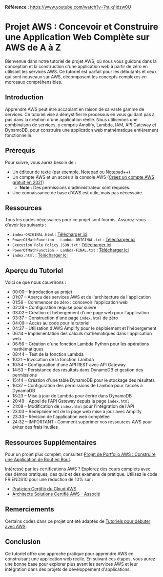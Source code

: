 **Référence**  : https://www.youtube.com/watch?v=7m_q1ldzw0U

# Projet AWS : Concevoir et Construire une Application Web Complète sur AWS de A à Z

Bienvenue dans notre tutoriel de projet AWS, où nous vous guidons dans la conception et la construction d'une application web à partir de zéro en utilisant les services AWS. Ce tutoriel est parfait pour les débutants et ceux qui sont nouveaux sur AWS, décomposant les concepts complexes en morceaux compréhensibles.

## Introduction
Apprendre AWS peut être accablant en raison de sa vaste gamme de services. Ce tutoriel vise à démystifier le processus en vous guidant pas à pas dans la création d'une application réelle. Nous utiliserons une combinaison de services, y compris Amplify, Lambda, IAM, API Gateway et DynamoDB, pour construire une application web mathématique entièrement fonctionnelle.

## Prérequis
Pour suivre, vous aurez besoin de :
- Un éditeur de texte (par exemple, Notepad ou Notepad++)
- Un compte AWS et un accès à la console AWS ([Créez un compte AWS gratuit en 2021](https://youtu.be/LIEN_VIDEO))
  - **Note** : Des permissions d'administrateur sont requises.
- Une connaissance de base d'AWS est utile, mais pas nécessaire.

## Ressources
Tous les codes nécessaires pour ce projet sont fournis. Assurez-vous d'avoir les suivants :
- `index-ORIGINAL.html` : [Télécharger ici](https://drive.google.com/file/d/1D4GF...)
- `PowerOfMathFunction - Lambda-ORIGINAL.txt` : [Télécharger ici](https://drive.google.com/file/d/1ak_o...)
- `Execution Role Policy JSON.txt` : [Télécharger ici](https://drive.google.com/file/d/1xdko...)
- `PowerOfMathFunction - Lambda-FINAL.txt` : [Télécharger ici](https://drive.google.com/file/d/1ao_8...)
- `index.html` : [Télécharger ici](https://drive.google.com/file/d/1fCFD...)

## Aperçu du Tutoriel
Voici ce que nous couvrirons :
- 00:00 – Introduction au projet
- 01:07 – Aperçu des services AWS et de l'architecture de l'application
- 01:56 – Commencer de zéro : concevoir l'application web
- 02:28 – Configuration requise pour suivre
- 03:02 – Création et hébergement d'une page web pour l'application
- 03:37 – Construction d'une page `index.html` de zéro
- 04:09 – Accès au code pour le tutoriel
- 04:27 – Utilisation d'AWS Amplify pour le déploiement et l'hébergement
- 06:14 – Implémentation des calculs mathématiques dans l'application web
- 06:56 – Création d'une fonction Lambda Python pour les opérations mathématiques
- 08:44 – Test de la fonction Lambda
- 10:21 – Invocation de la fonction Lambda
- 10:54 – Configuration d'une API REST avec API Gateway
- 14:53 – Persistance des résultats dans DynamoDB et gestion des permissions
- 15:44 – Création d'une table DynamoDB pour le stockage des résultats
- 16:37 – Configuration des permissions de Lambda pour l'accès à DynamoDB
- 18:23 – Mise à jour de Lambda pour écrire dans DynamoDB
- 20:49 – Appel de l'API Gateway depuis la page `index.html`
- 21:08 – Modification de `index.html` pour l'intégration de l'API
- 23:03 – Redéploiement de la page web mise à jour avec Amplify
- 23:33 – Révision de l'application web complétée
- 24:32 – IMPORTANT : Comment supprimer vos ressources AWS pour éviter des frais inutiles

## Ressources Supplémentaires
Pour un projet plus complet, consultez [Projet de Portfolio AWS : Construire une Application de Bout en Bout](https://youtu.be/AUTRE_VIDEO_LIEN).

Intéressé par les certifications AWS ? Explorez des cours complets avec des démos pratiques, des quiz et des examens de pratique. Utilisez le code FRIENDS10 pour une réduction de 10% sur :
- [Praticien Certifié du Cloud AWS](https://academy.zerotomastery.io/a/aff_lnk)
- [Architecte Solutions Certifié AWS - Associé](https://academy.zerotomastery.io/a/aff_lnk)

## Remerciements
Certains codes dans ce projet ont été adaptés de [Tutoriels pour débuter avec AWS](https://aws.amazon.com/fr/getting-started/).

## Conclusion
Ce tutoriel offre une approche pratique pour apprendre AWS en construisant une application web réelle. En suivant ces étapes, vous aurez une bonne base pour explorer plus avant les services AWS et leur intégration dans des projets de développement d'applications.
